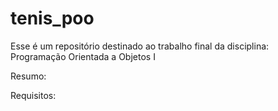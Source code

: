 # tenis_poo
Esse é um repositório destinado ao trabalho final da disciplina: Programação Orientada a Objetos I

Resumo:

Requisitos: 
